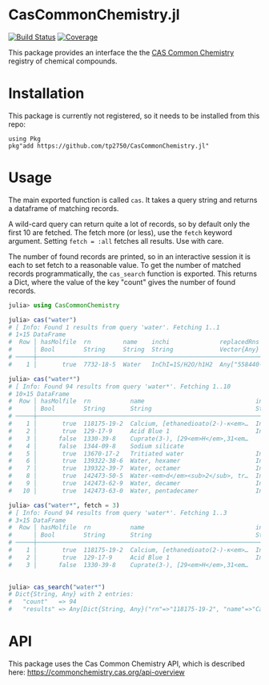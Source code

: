 # CasCommonChemistry.jl

<!---
[![Stable](https://img.shields.io/badge/docs-stable-blue.svg)](https://tp2750.github.io/CasCommonChemistry.jl/stable/)
[![Dev](https://img.shields.io/badge/docs-dev-blue.svg)](https://tp2750.github.io/CasCommonChemistry.jl/dev/)
-->
[![Build Status](https://github.com/tp2750/CasCommonChemistry.jl/actions/workflows/CI.yml/badge.svg?branch=main)](https://github.com/tp2750/CasCommonChemistry.jl/actions/workflows/CI.yml?query=branch%3Amain)
[![Coverage](https://codecov.io/gh/tp2750/CasCommonChemistry.jl/branch/main/graph/badge.svg)](https://codecov.io/gh/tp2750/CasCommonChemistry.jl)

This package provides an interface the the [CAS Common Chemistry](https://commonchemistry.cas.org/) registry of chemical compounds.

# Installation

This package is currently not registered, so it needs to be installed from this repo:

```
using Pkg
pkg"add https://github.com/tp2750/CasCommonChemistry.jl"
```

# Usage

The main exported function is called `cas`. 
It takes a query string and returns a dataframe of matching records.

A wild-card query can return quite a lot of records, so by default only the first 10 are fetched.
The fetch more (or less), use the `fetch` keyword argument. Setting `fetch = :all` fetches all results. 
Use with care.

The number of found records are printed, so in an interactive session it is each to set fetch to a reasonable value.
To get the number of matched records programmatically, the `cas_search` function is exported.
This returns a Dict, where the value of the key "count" gives the number of found records.


```julia
julia> using CasCommonChemistry

julia> cas("water")
# [ Info: Found 1 results from query 'water'. Fetching 1..1
# 1×15 DataFrame
#  Row │ hasMolfile  rn         name    inchi              replacedRns                        smile   experimentalProperties             ⋯
#      │ Bool        String     String  String             Vector{Any}                        String  Vector{Any}                        ⋯
# ─────┼──────────────────────────────────────────────────────────────────────────────────────────────────────────────────────────────────
#    1 │       true  7732-18-5  Water   InChI=1S/H2O/h1H2  Any["558440-22-5", "558440-53-2"…  O       Any[Dict{String, Any}("name"=>"B…  ⋯

julia> cas("water*")
# [ Info: Found 94 results from query 'water*'. Fetching 1..10
# 10×15 DataFrame
#  Row │ hasMolfile  rn           name                               inchi                              replacedRns                      ⋯
#      │ Bool        String       String                             String                             Vector{Any}                      ⋯
# ─────┼──────────────────────────────────────────────────────────────────────────────────────────────────────────────────────────────────
#    1 │       true  118175-19-2  Calcium, [ethanedioato(2-)-κ<em>…  InChI=1S/C2H2O4.Ca.H2O/c3-1(4)2(…  Any[]                            ⋯
#    2 │       true  129-17-9     Acid Blue 1                        InChI=1S/C27H32N2O6S2.Na/c1-5-28…  Any["64366-33-2", "66554-69-6",
#    3 │      false  1330-39-8    Cuprate(3-), [29<em>H</em>,31<em…                                     Any["208667-82-7"]
#    4 │      false  1344-09-8    Sodium silicate                                                       Any["8031-41-2", "11105-00-3", "
#    5 │       true  13670-17-2   Tritiated water                    InChI=1S/H2O/h1H2/i/hT             Any[]                            ⋯
#    6 │       true  139322-38-6  Water, hexamer                     InChI=1S/H2O/h1H2                  Any[]
#    7 │       true  139322-39-7  Water, octamer                     InChI=1S/H2O/h1H2                  Any[]
#    8 │       true  142473-50-5  Water-<em>d</em><sub>2</sub>, tr…  InChI=1S/H2O/h1H2/i/hD2            Any[]
#    9 │       true  142473-62-9  Water, decamer                     InChI=1S/H2O/h1H2                  Any[]                            ⋯
#   10 │       true  142473-63-0  Water, pentadecamer                InChI=1S/H2O/h1H2                  Any[]

julia> cas("water*", fetch = 3)
# [ Info: Found 94 results from query 'water*'. Fetching 1..3
# 3×15 DataFrame
#  Row │ hasMolfile  rn           name                               inchi                              replacedRns                      ⋯
#      │ Bool        String       String                             String                             Vector{Any}                      ⋯
# ─────┼──────────────────────────────────────────────────────────────────────────────────────────────────────────────────────────────────
#    1 │       true  118175-19-2  Calcium, [ethanedioato(2-)-κ<em>…  InChI=1S/C2H2O4.Ca.H2O/c3-1(4)2(…  Any[]                            ⋯
#    2 │       true  129-17-9     Acid Blue 1                        InChI=1S/C27H32N2O6S2.Na/c1-5-28…  Any["64366-33-2", "66554-69-6",
#    3 │      false  1330-39-8    Cuprate(3-), [29<em>H</em>,31<em…                                     Any["208667-82-7"]

                                              
julia> cas_search("water*")
# Dict{String, Any} with 2 entries:
#   "count"   => 94
#   "results" => Any[Dict{String, Any}("rn"=>"118175-19-2", "name"=>"Calcium, [ethanedioato(2-)-κ<em>O</em><sup>1</sup>,κ<em>O</em><sup>2…
```

# API

This package uses the Cas Common Chemistry API, which is described here: https://commonchemistry.cas.org/api-overview

